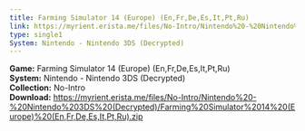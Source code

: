 ```yaml
---
title: Farming Simulator 14 (Europe) (En,Fr,De,Es,It,Pt,Ru)
link: https://myrient.erista.me/files/No-Intro/Nintendo%20-%20Nintendo%203DS%20(Decrypted)/Farming%20Simulator%2014%20(Europe)%20(En,Fr,De,Es,It,Pt,Ru).zip
type: single1
System: Nintendo - Nintendo 3DS (Decrypted)
---
```

<b>Game:</b> Farming Simulator 14 (Europe) (En,Fr,De,Es,It,Pt,Ru)<br>
<b>System:</b> Nintendo - Nintendo 3DS (Decrypted)<br>
<b>Collection:</b> No-Intro<br>
<b>Download:</b> https://myrient.erista.me/files/No-Intro/Nintendo%20-%20Nintendo%203DS%20(Decrypted)/Farming%20Simulator%2014%20(Europe)%20(En,Fr,De,Es,It,Pt,Ru).zip